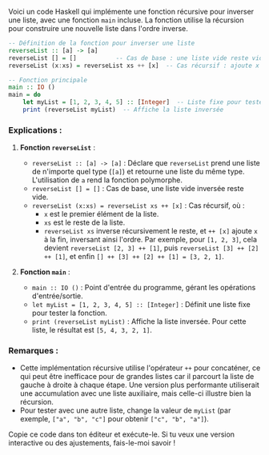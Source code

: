 Voici un code Haskell qui implémente une fonction récursive pour inverser une liste, avec une fonction `main` incluse. La fonction utilise la récursion pour construire une nouvelle liste dans l'ordre inverse.

```haskell
-- Définition de la fonction pour inverser une liste
reverseList :: [a] -> [a]
reverseList [] = []           -- Cas de base : une liste vide reste vide
reverseList (x:xs) = reverseList xs ++ [x]  -- Cas récursif : ajoute x à la fin de l'inversion de xs

-- Fonction principale
main :: IO ()
main = do
    let myList = [1, 2, 3, 4, 5] :: [Integer]  -- Liste fixe pour tester
    print (reverseList myList)  -- Affiche la liste inversée
```

### Explications :
1. **Fonction `reverseList`** :
   - `reverseList :: [a] -> [a]` : Déclare que `reverseList` prend une liste de n'importe quel type (`[a]`) et retourne une liste du même type. L'utilisation de `a` rend la fonction polymorphe.
   - `reverseList [] = []` : Cas de base, une liste vide inversée reste vide.
   - `reverseList (x:xs) = reverseList xs ++ [x]` : Cas récursif, où :
     - `x` est le premier élément de la liste.
     - `xs` est le reste de la liste.
     - `reverseList xs` inverse récursivement le reste, et `++ [x]` ajoute `x` à la fin, inversant ainsi l'ordre. Par exemple, pour `[1, 2, 3]`, cela devient `reverseList [2, 3] ++ [1]`, puis `reverseList [3] ++ [2] ++ [1]`, et enfin `[] ++ [3] ++ [2] ++ [1] = [3, 2, 1]`.

2. **Fonction `main`** :
   - `main :: IO ()` : Point d'entrée du programme, gérant les opérations d'entrée/sortie.
   - `let myList = [1, 2, 3, 4, 5] :: [Integer]` : Définit une liste fixe pour tester la fonction.
   - `print (reverseList myList)` : Affiche la liste inversée. Pour cette liste, le résultat est `[5, 4, 3, 2, 1]`.

### Remarques :
- Cette implémentation récursive utilise l'opérateur `++` pour concaténer, ce qui peut être inefficace pour de grandes listes car il parcourt la liste de gauche à droite à chaque étape. Une version plus performante utiliserait une accumulation avec une liste auxiliaire, mais celle-ci illustre bien la récursion.
- Pour tester avec une autre liste, change la valeur de `myList` (par exemple, `["a", "b", "c"]` pour obtenir `["c", "b", "a"]`).

Copie ce code dans ton éditeur et exécute-le. Si tu veux une version interactive ou des ajustements, fais-le-moi savoir !
